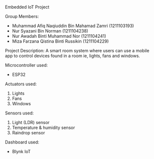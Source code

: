 Embedded IoT Project

Group Members:
- Muhammad Afiq Naqiuddin Bin Mahamad Zamri (1211103193)
- Nur Syazani Bin Norman (1211104238)
- Nur Awadah Binti Muhammad Nor (1211104241)
- Miza Farzana Qistina Binti Russikin (1211104229)

Project Description:
A smart room system where users can use a mobile app to control devices found in a room ie, lights, fans and windows.

Microcontroller used:
- ESP32

Actuators used:
1. Lights
2. Fans
3. Windows

Sensors used:
1. Light (LDR) sensor
2. Temperature & humidity sensor
3. Raindrop sensor

Dashboard used:
- Blynk IoT
